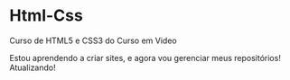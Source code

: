 # Html-Css
 Curso de HTML5 e CSS3 do Curso em Video

Estou aprendendo a criar sites, e agora vou gerenciar meus repositórios! Atualizando!
